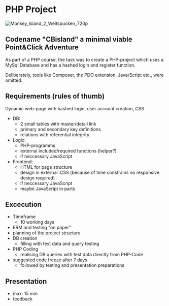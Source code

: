 # PHP Project

![Monkey_Island_2_Weitspucken_720p](https://github.com/user-attachments/assets/2d833236-350c-419e-8025-4e93bf68dd48)


## Codename "CBisland" a minimal viable Point&Click Adventure

As part of a PHP course, the task was to create a PHP-project which uses a MySql Database and has a hashed login and register function.

Deliberately, tools like Composer, the PDO extension, Java/Script etc., were omitted.

## Requirements (rules of thumb)
Dynamic web-page with hashed login, user account creation, CSS
- DB: 
  - 2 small tables with master/detail link
  - primary and secondary key definitions
  - relations with referential integrity
- Logic:
  - PHP-programms
  - external included/required functions (helper?)
  - if neccessary JavaScript
- Frontend:
  - HTML for page structure
  - design in external .CSS (because of time constrains no responsive design required)
  - if neccessary JavaScript
  - maybe JavaScript in parts
## Excecution
- Timeframe
  - 10 working days
- ERM and testing "on paper"
- planning of the project structure
- DB creation
  - filling with test data and query testing
- PHP Coding
  - realising DB queries with test data directly from PHP-Code
- suggested code freeze after 7 days
  - followed by testing and presentation preparations
## Presentation
  - max. 15 min
  - feedback
